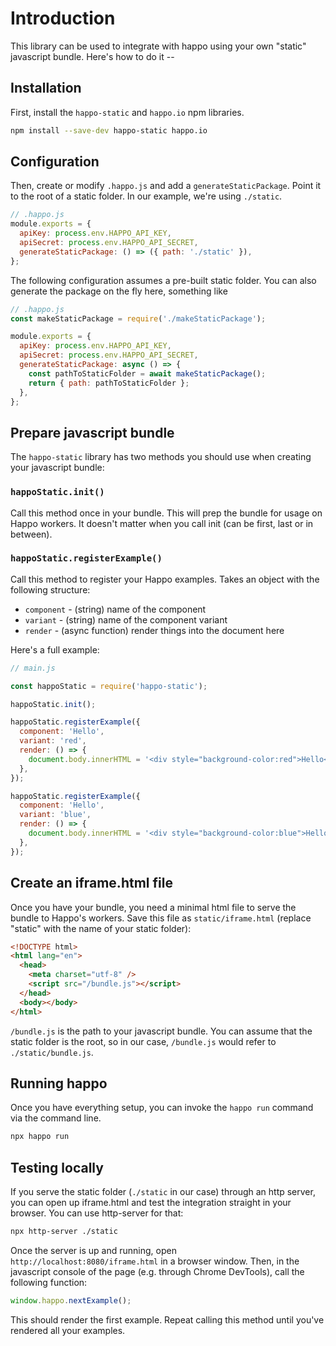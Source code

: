 # Introduction

This library can be used to integrate with happo using your own "static"
javascript bundle. Here's how to do it --

## Installation

First, install the `happo-static` and `happo.io` npm libraries.

```sh
npm install --save-dev happo-static happo.io
```

## Configuration

Then, create or modify `.happo.js` and add a `generateStaticPackage`. Point it
to the root of a static folder. In our example, we're using `./static`.

```js
// .happo.js
module.exports = {
  apiKey: process.env.HAPPO_API_KEY,
  apiSecret: process.env.HAPPO_API_SECRET,
  generateStaticPackage: () => ({ path: './static' }),
};
```

The following configuration assumes a pre-built static folder. You can also
generate the package on the fly here, something like

```js
// .happo.js
const makeStaticPackage = require('./makeStaticPackage');

module.exports = {
  apiKey: process.env.HAPPO_API_KEY,
  apiSecret: process.env.HAPPO_API_SECRET,
  generateStaticPackage: async () => {
    const pathToStaticFolder = await makeStaticPackage();
    return { path: pathToStaticFolder };
  },
};
```

## Prepare javascript bundle

The `happo-static` library has two methods you should use when creating your
javascript bundle:

### `happoStatic.init()`

Call this method once in your bundle. This will prep the bundle for usage on
Happo workers. It doesn't matter when you call init (can be first, last or in
between).

### `happoStatic.registerExample()`

Call this method to register your Happo examples. Takes an object with the
following structure:

- `component` - (string) name of the component
- `variant` - (string) name of the component variant
- `render` - (async function) render things into the document here

Here's a full example:

```js
// main.js

const happoStatic = require('happo-static');

happoStatic.init();

happoStatic.registerExample({
  component: 'Hello',
  variant: 'red',
  render: () => {
    document.body.innerHTML = '<div style="background-color:red">Hello</div>';
  },
});

happoStatic.registerExample({
  component: 'Hello',
  variant: 'blue',
  render: () => {
    document.body.innerHTML = '<div style="background-color:blue">Hello</div>';
  },
});
```

## Create an iframe.html file

Once you have your bundle, you need a minimal html file to serve the bundle to
Happo's workers. Save this file as `static/iframe.html` (replace "static" with
the name of your static folder):

```html
<!DOCTYPE html>
<html lang="en">
  <head>
    <meta charset="utf-8" />
    <script src="/bundle.js"></script>
  </head>
  <body></body>
</html>
```

`/bundle.js` is the path to your javascript bundle. You can assume that the
static folder is the root, so in our case, `/bundle.js` would refer to
`./static/bundle.js`.

## Running happo

Once you have everything setup, you can invoke the `happo run` command via the
command line.

```sh
npx happo run
```

## Testing locally

If you serve the static folder (`./static` in our case) through an http server,
you can open up iframe.html and test the integration straight in your browser.
You can use http-server for that:

```sh
npx http-server ./static
```

Once the server is up and running, open `http://localhost:8080/iframe.html` in
a browser window. Then, in the javascript console of the page (e.g. through
Chrome DevTools), call the following function:

```js
window.happo.nextExample();
```

This should render the first example. Repeat calling this method until you've
rendered all your examples.
